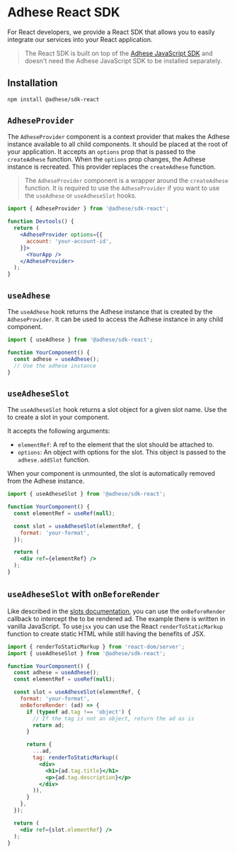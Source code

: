 # Adhese React SDK

For React developers, we provide a React SDK that allows you to easily integrate our services into your React application.

> The React SDK is built on top of the [Adhese JavaScript SDK](https:/adhese.github.com/sdk_typescript/index.html) and
> doesn't need the Adhese JavaScript SDK to be installed separately.

## Installation
```bash
npm install @adhese/sdk-react
```

## `AdheseProvider`
The `AdheseProvider` component is a context provider that makes the Adhese instance available to all child components.
It should be placed at the root of your application. It accepts an `options` prop that is passed to the `createAdhese`
function. When the `options` prop changes, the Adhese instance is recreated. This provider replaces the `createAdhese`
function.

> The `AdheseProvider` component is a wrapper around the `createAdhese` function. It is required to use the
> `AdheseProvider` if you want to use the `useAdhese` or `useAdheseSlot` hooks.

```jsx
import { AdheseProvider } from '@adhese/sdk-react';

function Devtools() {
  return (
    <AdheseProvider options={{
      account: 'your-account-id',
    }}>
      <YourApp />
    </AdheseProvider>
  );
}
```

## `useAdhese`
The `useAdhese` hook returns the Adhese instance that is created by the `AdheseProvider`. It can be used to access the Adhese instance in any child component.

```jsx
import { useAdhese } from '@adhese/sdk-react';

function YourComponent() {
  const adhese = useAdhese();
  // Use the adhese instance
}
```

## `useAdheseSlot`
The `useAdheseSlot` hook returns a slot object for a given slot name. Use the to create a slot in your component.

It accepts the following arguments:
- `elementRef`: A ref to the element that the slot should be attached to.
- `options`: An object with options for the slot. This object is passed to the `adhese.addSlot` function.

When your component is unmounted, the slot is automatically removed from the Adhese instance.

```jsx
import { useAdheseSlot } from '@adhese/sdk-react';

function YourComponent() {
  const elementRef = useRef(null);

  const slot = useAdheseSlot(elementRef, {
    format: 'your-format',
  });

  return (
    <div ref={elementRef} />
  );
}
```

## `useAdheseSlot` with `onBeforeRender`
Like described in the
[slots documentation](https:/adhese.github.com/sdk_typescript/slots.html#hijacking-the-rendering-process), you can use
the `onBeforeRender` callback to intercept the to be rendered ad. The example there is written in vanilla JavaScript. To
use`jsx` you can use the React `renderToStaticMarkup` function to create static HTML while still having the benefits of
JSX.

```jsx
import { renderToStaticMarkup } from 'react-dom/server';
import { useAdheseSlot } from '@adhese/sdk-react';

function YourComponent() {
  const adhese = useAdhese();
  const elementRef = useRef(null);

  const slot = useAdheseSlot(elementRef, {
    format: 'your-format',
    onBeforeRender: (ad) => {
      if (typeof ad.tag !== 'object') {
        // If the tag is not an object, return the ad as is
        return ad;
      }

      return {
        ...ad,
        tag: renderToStaticMarkup((
          <div>
            <h1>{ad.tag.title}</h1>
            <p>{ad.tag.description}</p>
          </div>
        )),
      }
    },
  });

  return (
    <div ref={slot.elementRef} />
  );
}
```
